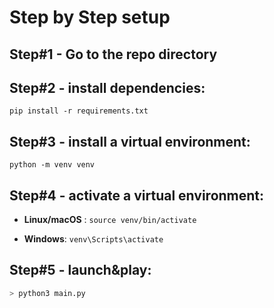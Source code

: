 # Step by Step setup  
  
## Step\#1 - Go to the repo directory  
  
## Step\#2 - install dependencies:  
`pip install -r requirements.txt`  
  
## Step\#3 - install a virtual environment:  
`python -m venv venv`  
  
## Step\#4 - activate a virtual environment:  
- **Linux/macOS**  : `source venv/bin/activate`  
  
- **Windows**: `venv\Scripts\activate`  
  
## Step\#5 - launch&play:  
```bash
> python3 main.py
```

